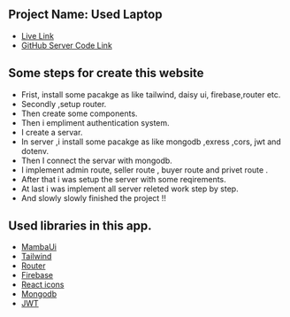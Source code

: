 ## Project Name: Used Laptop

- [Live Link](https://service-review-assigment.web.app/)
- [GitHub Server Code Link](https://github.com/Porgramming-Hero-web-course/b6a11-service-review-server-side-ripassorker2)

## Some steps for create this website

- Frist, install some pacakge as like tailwind, daisy ui, firebase,router etc.
- Secondly ,setup router.
- Then create some components.
- Then i empliment authentication system.
- I create a servar.
- In server ,i install some pacakge as like mongodb ,exress ,cors, jwt and dotenv.
- Then I connect the servar with mongodb.
- I implement admin route, seller route , buyer route and privet route .
- After that i was setup the server with some reqirements.
- At last i was implement all server releted work step by step.
- And slowly slowly finished the project !!

## Used libraries in this app.

- [MambaUi](https://www.mambaui.com)
- [Tailwind](https://tailwindcomponents.com)
- [Router](https://reactrouter.com/en/main)
- [Firebase](https://console.firebase.google.com/u/0/)
- [React icons](https://react-icons.github.io/react-icons/)
- [Mongodb](https://cloud.mongodb.com/)
- [JWT](https://jwt.io/)
